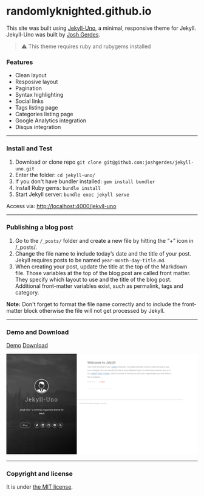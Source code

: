 # randomlyknighted.github.io

This site was built using [Jekyll-Uno](https://github.com/joshgerdes/jekyll-uno), a minimal, responsive theme for Jekyll. Jekyll-Uno was built by [Josh Gerdes](http://joshgerdes.com/).

> :warning:
  This theme requires ruby and rubygems installed

### Features

* Clean layout
* Resposive layout
* Pagination
* Syntax highlighting
* Social links
* Tags listing page
* Categories listing page
* Google Analytics integration
* Disqus integration

---

### Install and Test

1. Download or clone repo `git clone git@github.com:joshgerdes/jekyll-uno.git`
2. Enter the folder: `cd jekyll-uno/`
3. If you don't have bundler installed: `gem install bundler`
3. Install Ruby gems: `bundle install`
4. Start Jekyll server: `bundle exec jekyll serve`

Access via: [http://localhost:4000/jekyll-uno](http://localhost:4000/jekyll-uno)

---

### Publishing a blog post

1. Go to the `/_posts/` folder and create a new file by hitting the “+” icon in /_posts/.
2. Change the file name to include today’s date and the title of your post. Jekyll requires posts to be named `year-month-day-title.md`.
3. When creating your post, update the title at the top of the Markdown file. Those variables at the top of the blog post are called front matter. They specify which layout to use and the title of the blog post. Additional front-matter variables exist, such as permalink, tags and category.

**Note:** Don't forget to format the file name correctly and to include the front-matter block otherwise the file will not get processed by Jekyll.

---

### Demo and Download

[Demo](http://joshgerdes.com/jekyll-uno/)
[Download](https://github.com/joshgerdes/jekyll-uno/archive/master.zip)

![jekyll-uno - free Jekyll theme](/screenshot.png)

---

### Copyright and license

It is under [the MIT license](/LICENSE).

